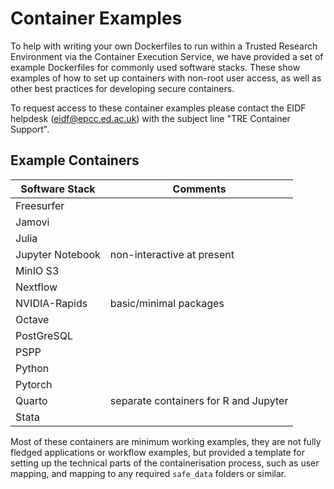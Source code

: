 # Container Examples

To help with writing your own Dockerfiles to run within a Trusted Research Environment via the Container Execution Service, we have provided a set of example Dockerfiles for commonly used software stacks. These show examples of how to set up containers with non-root user access, as well as other best practices for developing secure containers.

To request access to these container examples please contact the EIDF helpdesk (eidf@epcc.ed.ac.uk) with the subject line "TRE Container Support".

## Example Containers

| Software Stack   |   Comments |
| ---------------  |   -------- |
| Freesurfer       |            |
| Jamovi           |            |
| Julia            |   |
| Jupyter Notebook | non-interactive at present |
| MinIO S3         |  |
| Nextflow         |  |
| NVIDIA-Rapids    |  basic/minimal packages |
| Octave           |  |
| PostGreSQL       |  |
| PSPP             |  |
| Python           |  |
| Pytorch          |  |
| Quarto           | separate containers for R and Jupyter |
| Stata            |

Most of these containers are minimum working examples, they are not fully fledged applications or workflow examples, but provided a template for setting up the technical parts of the containerisation process, such as user mapping, and mapping to any required `safe_data` folders or similar.
